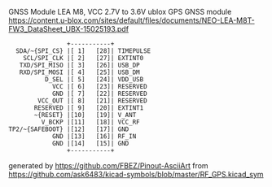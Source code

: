 GNSS Module LEA M8, VCC 2.7V to 3.6V
ublox GPS GNSS module
https://content.u-blox.com/sites/default/files/documents/NEO-LEA-M8T-FW3_DataSheet_UBX-15025193.pdf


	                +-----------+
	  SDA/~{SPI_CS} |[ 1]   [28]| TIMEPULSE
	    SCL/SPI_CLK |[ 2]   [27]| EXTINT0
	   TXD/SPI_MISO |[ 3]   [26]| USB_DP
	   RXD/SPI_MOSI |[ 4]   [25]| USB_DM
	          D_SEL |[ 5]   [24]| VDD_USB
	            VCC |[ 6]   [23]| RESERVED
	            GND |[ 7]   [22]| RESERVED
	        VCC_OUT |[ 8]   [21]| RESERVED
	       RESERVED |[ 9]   [20]| EXTINT1
	       ~{RESET} |[10]   [19]| V_ANT
	         V_BCKP |[11]   [18]| VCC_RF
	TP2/~{SAFEBOOT} |[12]   [17]| GND
	            GND |[13]   [16]| RF_IN
	            GND |[14]   [15]| GND
	                +-----------+


generated by https://github.com/FBEZ/Pinout-AsciiArt from https://github.com/ask6483/kicad-symbols/blob/master/RF_GPS.kicad_sym